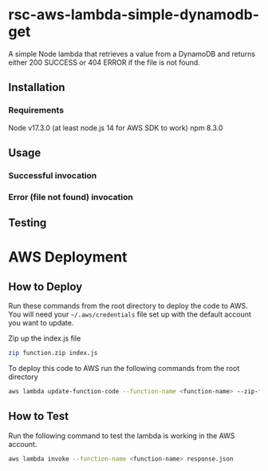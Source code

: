 # rsc-aws-lambda-simple-dynamodb-get
A simple Node lambda that retrieves a value from a DynamoDB and returns either 200 SUCCESS or 404 ERROR if the file is not found. 

## Installation


### Requirements

Node v17.3.0 (at least node.js 14 for AWS SDK to work)
npm 8.3.0

## Usage

### Successful invocation

### Error (file not found) invocation

## Testing

# AWS Deployment

## How to Deploy

Run these commands from the root directory to deploy the code to AWS. You will need your `~/.aws/credentials` file set up with the default account you want to update. 

Zip up the index.js file
```bash
zip function.zip index.js
```

To deploy this code to AWS run the following commands from the root directory
```bash
aws lambda update-function-code --function-name <function-name> --zip-file fileb://function.zip
```

## How to Test

Run the following command to test the lambda is working in the AWS account.

```bash
aws lambda invoke --function-name <function-name> response.json
```